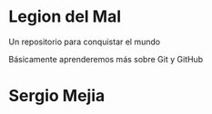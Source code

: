 # Legion del Mal

Un repositorio para conquistar el mundo

Básicamente aprenderemos más sobre Git y GitHub

# Sergio Mejia